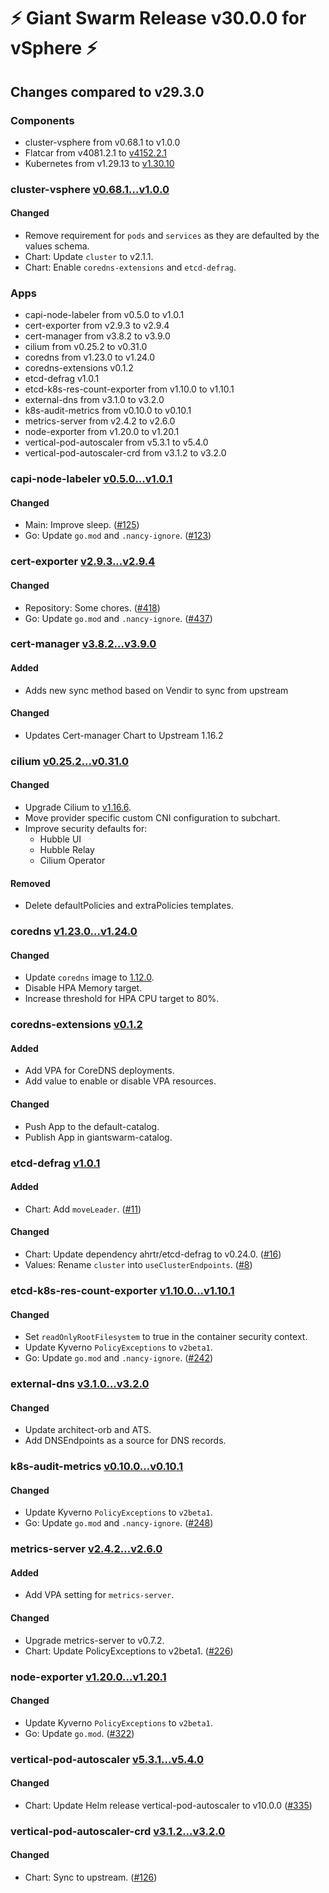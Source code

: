 # :zap: Giant Swarm Release v30.0.0 for vSphere :zap:

## Changes compared to v29.3.0

### Components

- cluster-vsphere from v0.68.1 to v1.0.0
- Flatcar from v4081.2.1 to [v4152.2.1](https://www.flatcar.org/releases#release-4152.2.1)
- Kubernetes from v1.29.13 to [v1.30.10](https://github.com/kubernetes/kubernetes/blob/master/CHANGELOG/CHANGELOG-1.30.md)

### cluster-vsphere [v0.68.1...v1.0.0](https://github.com/giantswarm/cluster-vsphere/compare/v0.68.1...v1.0.0)

#### Changed

- Remove requirement for `pods` and `services` as they are defaulted by the values schema.
- Chart: Update `cluster` to v2.1.1.
- Chart: Enable `coredns-extensions` and `etcd-defrag`.

### Apps

- capi-node-labeler from v0.5.0 to v1.0.1
- cert-exporter from v2.9.3 to v2.9.4
- cert-manager from v3.8.2 to v3.9.0
- cilium from v0.25.2 to v0.31.0
- coredns from v1.23.0 to v1.24.0
- coredns-extensions v0.1.2
- etcd-defrag v1.0.1
- etcd-k8s-res-count-exporter from v1.10.0 to v1.10.1
- external-dns from v3.1.0 to v3.2.0
- k8s-audit-metrics from v0.10.0 to v0.10.1
- metrics-server from v2.4.2 to v2.6.0
- node-exporter from v1.20.0 to v1.20.1
- vertical-pod-autoscaler from v5.3.1 to v5.4.0
- vertical-pod-autoscaler-crd from v3.1.2 to v3.2.0

### capi-node-labeler [v0.5.0...v1.0.1](https://github.com/giantswarm/capi-node-labeler-app/compare/v0.5.0...v1.0.1)

#### Changed

- Main: Improve sleep. ([#125](https://github.com/giantswarm/capi-node-labeler-app/pull/125))
- Go: Update `go.mod` and `.nancy-ignore`. ([#123](https://github.com/giantswarm/capi-node-labeler-app/pull/123))

### cert-exporter [v2.9.3...v2.9.4](https://github.com/giantswarm/cert-exporter/compare/v2.9.3...v2.9.4)

#### Changed

- Repository: Some chores. ([#418](https://github.com/giantswarm/cert-exporter/pull/418))
- Go: Update `go.mod` and `.nancy-ignore`. ([#437](https://github.com/giantswarm/cert-exporter/pull/437))

### cert-manager [v3.8.2...v3.9.0](https://github.com/giantswarm/cert-manager-app/compare/v3.8.2...v3.9.0)

#### Added

- Adds new sync method based on Vendir to sync from upstream

#### Changed

- Updates Cert-manager Chart to Upstream 1.16.2

### cilium [v0.25.2...v0.31.0](https://github.com/giantswarm/cilium-app/compare/v0.25.2...v0.31.0)

#### Changed

- Upgrade Cilium to [v1.16.6](https://github.com/cilium/cilium/releases/tag/v1.16.6).
- Move provider specific custom CNI configuration to subchart.
- Improve security defaults for:
  - Hubble UI
  - Hubble Relay
  - Cilium Operator

#### Removed

- Delete defaultPolicies and extraPolicies templates.

### coredns [v1.23.0...v1.24.0](https://github.com/giantswarm/coredns-app/compare/v1.23.0...v1.24.0)

#### Changed

- Update `coredns` image to [1.12.0](https://github.com/coredns/coredns/releases/tag/v1.12.0).
- Disable HPA Memory target.
- Increase threshold for HPA CPU target to 80%.

### coredns-extensions [v0.1.2](https://github.com/giantswarm/coredns-extensions-app/releases/v0.1.2)

#### Added

- Add VPA for CoreDNS deployments.
- Add value to enable or disable VPA resources.

#### Changed

- Push App to the default-catalog.
- Publish App in giantswarm-catalog.

### etcd-defrag [v1.0.1](https://github.com/giantswarm/etcd-defrag-app/releases/v1.0.1)

#### Added

- Chart: Add `moveLeader`. ([#11](https://github.com/giantswarm/etcd-defrag-app/pull/11))

#### Changed

- Chart: Update dependency ahrtr/etcd-defrag to v0.24.0. ([#16](https://github.com/giantswarm/etcd-defrag-app/pull/16))
- Values: Rename `cluster` into `useClusterEndpoints`. ([#8](https://github.com/giantswarm/etcd-defrag-app/pull/8))

### etcd-k8s-res-count-exporter [v1.10.0...v1.10.1](https://github.com/giantswarm/etcd-kubernetes-resources-count-exporter/compare/v1.10.0...v1.10.1)

#### Changed

- Set `readOnlyRootFilesystem` to true in the container security context.
- Update Kyverno `PolicyExceptions` to `v2beta1`.
- Go: Update `go.mod` and `.nancy-ignore`. ([#242](https://github.com/giantswarm/etcd-kubernetes-resources-count-exporter/pull/242))

### external-dns [v3.1.0...v3.2.0](https://github.com/giantswarm/external-dns-app/compare/v3.1.0...v3.2.0)

#### Changed

- Update architect-orb and ATS.
- Add DNSEndpoints as a source for DNS records.

### k8s-audit-metrics [v0.10.0...v0.10.1](https://github.com/giantswarm/k8s-audit-metrics/compare/v0.10.0...v0.10.1)

#### Changed

- Update Kyverno `PolicyExceptions` to `v2beta1`.
- Go: Update `go.mod` and `.nancy-ignore`. ([#248](https://github.com/giantswarm/k8s-audit-metrics/pull/248))

### metrics-server [v2.4.2...v2.6.0](https://github.com/giantswarm/metrics-server-app/compare/v2.4.2...v2.6.0)

#### Added

- Add VPA setting for `metrics-server`.

#### Changed

- Upgrade metrics-server to v0.7.2.
- Chart: Update PolicyExceptions to v2beta1. ([#226](https://github.com/giantswarm/metrics-server-app/pull/226))

### node-exporter [v1.20.0...v1.20.1](https://github.com/giantswarm/node-exporter-app/compare/v1.20.0...v1.20.1)

#### Changed

- Update Kyverno `PolicyExceptions` to `v2beta1`.
- Go: Update `go.mod`. ([#322](https://github.com/giantswarm/node-exporter-app/pull/322))

### vertical-pod-autoscaler [v5.3.1...v5.4.0](https://github.com/giantswarm/vertical-pod-autoscaler-app/compare/v5.3.1...v5.4.0)

#### Changed

- Chart: Update Helm release vertical-pod-autoscaler to v10.0.0 ([#335](https://github.com/giantswarm/vertical-pod-autoscaler-app/pull/335))

### vertical-pod-autoscaler-crd [v3.1.2...v3.2.0](https://github.com/giantswarm/vertical-pod-autoscaler-crd/compare/v3.1.2...v3.2.0)

#### Changed

- Chart: Sync to upstream. ([#126](https://github.com/giantswarm/vertical-pod-autoscaler-crd/pull/126))
